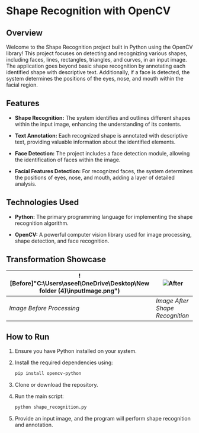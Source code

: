 # Shape Recognition with OpenCV

## Overview

Welcome to the Shape Recognition project built in Python using the OpenCV library! This project focuses on detecting and recognizing various shapes, including faces, lines, rectangles, triangles, and curves, in an input image. The application goes beyond basic shape recognition by annotating each identified shape with descriptive text. Additionally, if a face is detected, the system determines the positions of the eyes, nose, and mouth within the facial region.

## Features

- **Shape Recognition:** The system identifies and outlines different shapes within the input image, enhancing the understanding of its contents.

- **Text Annotation:** Each recognized shape is annotated with descriptive text, providing valuable information about the identified elements.

- **Face Detection:** The project includes a face detection module, allowing the identification of faces within the image.

- **Facial Features Detection:** For recognized faces, the system determines the positions of eyes, nose, and mouth, adding a layer of detailed analysis.

## Technologies Used

- **Python:** The primary programming language for implementing the shape recognition algorithm.

- **OpenCV:** A powerful computer vision library used for image processing, shape detection, and face recognition.

## Transformation Showcase

![Before]"C:\Users\aseel\OneDrive\Desktop\New folder (4)\inputImage.png") | ![After](path-to-after-image)
--- | ---
*Image Before Processing* | *Image After Shape Recognition*

## How to Run

1. Ensure you have Python installed on your system.

2. Install the required dependencies using:

   ```bash
   pip install opencv-python
   ```

3. Clone or download the repository.

4. Run the main script:

   ```bash
   python shape_recognition.py
   ```

5. Provide an input image, and the program will perform shape recognition and annotation.

